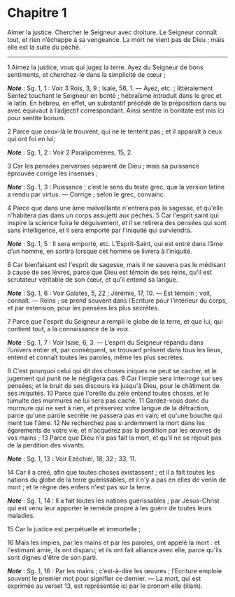 # Chapitre 1

Aimer la justice.
Chercher le Seigneur avec droiture.
Le Seigneur connaît tout, et rien n’échappe à sa vengeance.
La mort ne vient pas de Dieu ; mais elle est la suite du péché.

***

1 Aimez la justice, vous qui jugez la terre. Ayez du Seigneur de bons sentiments, et cherchez-le dans la simplicité de cœur ;

***Note*** :  Sg. 1, 1 : Voir 3 Rois, 3, 9 ; Isaïe, 56, 1. ― Ayez, etc. ; littéralement Sentez touchant le Seigneur en bonté ; hébraïsme introduit dans le grec et le latin. En hébreu, en effet, un substantif précédé de la préposition dans ou avec équivaut à l’adjectif correspondant. Ainsi sentite in bonitate est mis ici pour sentite bonum.

2 Parce que ceux-là le trouvent, qui ne le tentent pas ; et il apparaît à ceux qui ont foi en lui;

***Note*** :  Sg. 1, 2 : Voir 2 Paralipomènes, 15, 2.


3 Car les pensées perverses séparent de Dieu ; mais sa puissance éprouvée corrige les insensés ;

***Note*** :  Sg. 1, 3 : Puissance ; c’est le sens du texte grec, que la version latine a rendu par virtus. ― Corrige ; selon le grec, convainc.

4 Parce que dans une âme malveillante n'entrera pas la sagesse, et qu'elle n'habitera pas dans un corps assujetti aux péchés. 5 Car l'esprit saint qui inspire la science fuira le déguisement, et il se retirera des pensées qui sont sans intelligence, et il sera emporté par l'iniquité qui surviendra.

***Note*** :  Sg. 1, 5 : Il sera emporté, etc. L’Esprit-Saint, qui est entré dans l’âme d’un homme, en sortira lorsque cet homme se livrera à l’iniquité.


6 Car bienfaisant est l'esprit de sagesse, mais il ne sauvera pas le médisant à cause de ses lèvres, parce que Dieu est témoin de ses reins, qu'il est scrutateur véritable de son cœur, et qu'il entend sa langue.

***Note*** :  Sg. 1, 6 : Voir Galates, 5, 22 ; Jérémie, 17, 10. ― Est témoin ; voit, connaît. ― Reins ; se prend souvent dans l’Ecriture pour l’intérieur du corps, et par extension, pour les pensées les plus secrètes.

7 Parce que l'esprit du Seigneur a rempli le globe de la terre, et que lui, qui contient tout, a la connaissance de la voix.

***Note*** :  Sg. 1, 7 : Voir Isaïe, 6, 3. ― L’esprit du Seigneur répandu dans l’univers entier et, par conséquent, se trouvant présent dans tous les lieux, entend et connaît toutes les paroles, même les plus secrètes.

8 C'est pourquoi celui qui dit des choses iniques ne peut se cacher, et le jugement qui punit ne le négligera pas. 9 Car l'impie sera interrogé sur ses pensées; et le bruit de ses discours ira jusqu'à Dieu, pour le châtiment de ses iniquités. 10 Parce que l'oreille du zèle entend toutes choses, et le tumulte des murmures ne lui sera pas caché. 11 Gardez-vous donc du murmure qui ne sert à rien, et préservez votre langue de la détraction, parce qu'une parole secrète ne passera pas en vain; et qu'une bouche qui ment tue l'âme. 12 Ne recherchez pas si ardemment la mort dans les égarements de votre vie, et n'acquérez pas la perdition par les œuvres de vos mains ; 13 Parce que Dieu n'a pas fait la mort, et qu'il ne se réjouit pas de la perdition des vivants.

***Note*** :  Sg. 1, 13 : Voir Ezéchiel, 18, 32 ; 33, 11.

14 Car il a créé, afin que toutes choses existassent ; et il a fait toutes les nations du globe de la terre guérissables, et il n'y a pas en elles de venin de mort ; et le règne des enfers n'est pas sur la terre.

***Note*** :  Sg. 1, 14 : Il a fait toutes les nations guérissables ; par Jésus-Christ qui est venu leur apporter le remède propre à les guérir de toutes leurs maladies.

15 Car la justice est perpétuelle et immortelle ;


16 Mais les impies, par les mains et par les paroles, ont appelé la mort : et l'estimant amie, ils ont disparu; et ils ont fait alliance avec elle, parce qu'ils sont dignes d'être de son parti.

***Note*** :  Sg. 1, 16 : Par les mains ; c’est-à-dire les œuvres ; l’Ecriture emploie souvent le premier mot pour signifier ce dernier. ― La mort, qui est exprimée au verset 13, est représentée ici par le pronom elle (illam).

